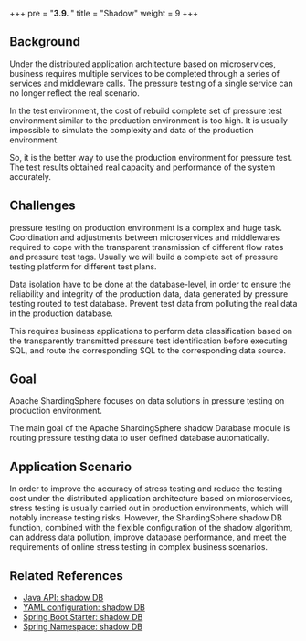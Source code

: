+++
pre = "<b>3.9. </b>"
title = "Shadow"
weight = 9
+++

## Background

Under the distributed application architecture based on microservices, business requires multiple services to be completed through a series of services and middleware calls. The pressure testing of a single service can no longer reflect the real scenario.

In the test environment, the cost of rebuild complete set of pressure test environment similar to the production environment is too high. It is usually impossible to simulate the complexity and data of the production environment.

So, it is the better way to use the production environment for pressure test. The test results obtained real capacity and performance of the system accurately.

## Challenges

pressure testing on production environment is a complex and huge task. Coordination and adjustments between microservices and middlewares required to cope with the transparent transmission of different flow rates and pressure test tags. Usually we will build a complete set of pressure testing platform for different test plans.

Data isolation have to be done at the database-level, in order to ensure the reliability and integrity of the production data, data generated by pressure testing routed to test database. Prevent test data from polluting the real data in the production database.

This requires business applications to perform data classification based on the transparently transmitted pressure test identification before executing SQL, and route the corresponding SQL to the corresponding data source.

## Goal

Apache ShardingSphere focuses on data solutions in pressure testing on production environment.

The main goal of the Apache ShardingSphere shadow Database module is routing pressure testing data to user defined database automatically.

## Application Scenario

In order to improve the accuracy of stress testing and reduce the testing cost under the distributed application architecture based on microservices, stress testing is usually carried out in production environments, which will notably increase testing risks. However, the ShardingSphere shadow DB function, combined with the flexible configuration of the shadow algorithm, can address data pollution, improve database performance, and meet the requirements of online stress testing in complex business scenarios.

## Related References

- [Java API: shadow DB ](/en/user-manual/shardingsphere-jdbc/java-api/rules/shadow/)
- [YAML configuration: shadow DB ](/en/user-manual/shardingsphere-jdbc/yaml-config/rules/shadow/)
- [Spring Boot Starter: shadow DB ](/en/user-manual/shardingsphere-jdbc/spring-boot-starter/rules/shadow/)
- [Spring Namespace: shadow DB ](/en/user-manual/shardingsphere-jdbc/spring-namespace/rules/shadow/)
